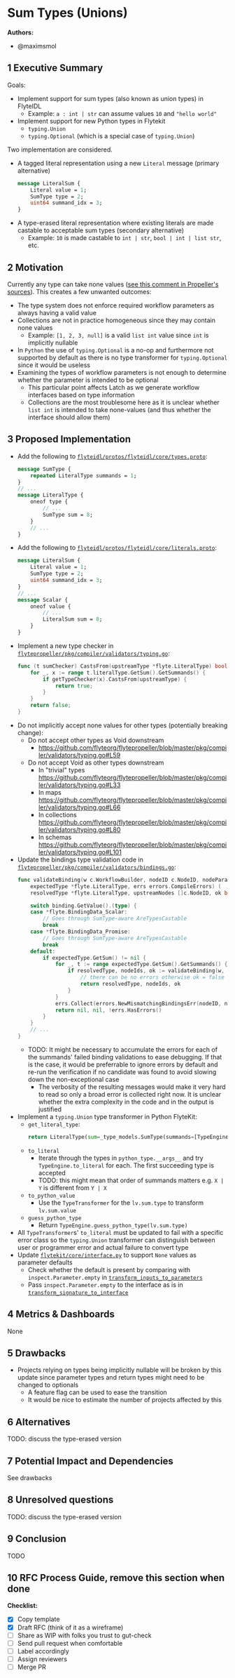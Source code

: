# Sum Types (Unions)

**Authors:**

- @maximsmol

## 1 Executive Summary

Goals:
- Implement support for sum types (also known as union types) in FlyteIDL
    - Example: `a : int | str` can assume values `10` and `"hello world"`
- Implement support for new Python types in Flytekit
    - `typing.Union`
    - `typing.Optional` (which is a special case of `typing.Union`)

Two implementation are considered.
- A tagged literal representation using a new `Literal` message (primary alternative)
    ```proto
    message LiteralSum {
        Literal value = 1;
        SumType type = 2;
        uint64 summand_idx = 3;
    }
    ```
- A type-erased literal representation where existing literals are made castable to acceptable sum types (secondary alternative)
    - Example: `10` is made castable to `int | str`, `bool | int | list str`, etc.

## 2 Motivation

Currently any type can take none values ([see this comment in Propeller's sources](https://github.com/flyteorg/flytepropeller/blob/master/pkg/compiler/validators/typing.go#L32)). This creates a few unwanted outcomes:
- The type system does not enforce required workflow parameters as always having a valid value
- Collections are not in practice homogeneous since they may contain none values
    - Example: `[1, 2, 3, null]` is a valid `list int` value since `int` is implicitly nullable
- In `Python` the use of `typing.Optional` is a no-op and furthermore not supported by default as there is no type transformer for `typing.Optional` since it would be useless
- Examining the types of workflow parameters is not enough to determine whether the parameter is intended to be optional
    - This particular point affects Latch as we generate workflow interfaces based on type information
    - Collections are the most troublesome here as it is unclear whether `list int` is intended to take none-values (and thus whether the interface should allow them)

## 3 Proposed Implementation

- Add the following to [`flyteidl/protos/flyteidl/core/types.proto`](https://github.com/flyteorg/flyteidl/blob/master/protos/flyteidl/core/types.proto):
    ```proto
    message SumType {
        repeated LiteralType summands = 1;
    }
    // ...
    message LiteralType {
        oneof type {
            // ...
            SumType sum = 8;
        }
        // ...
    }
    ```
- Add the following to [`flyteidl/protos/flyteidl/core/literals.proto`](https://github.com/flyteorg/flyteidl/blob/master/protos/flyteidl/core/literals.proto):
    ```proto
    message LiteralSum {
        Literal value = 1;
        SumType type = 2;
        uint64 summand_idx = 3;
    }
    // ...
    message Scalar {
        oneof value {
            // ...
            LiteralSum sum = 8;
        }
    }
    ```
- Implement a new type checker in [`flytepropeller/pkg/compiler/validators/typing.go`](https://github.com/flyteorg/flytepropeller/blob/master/pkg/compiler/validators/typing.go):
    ```go
    func (t sumChecker) CastsFrom(upstreamType *flyte.LiteralType) bool {
        for _, x := range t.literalType.GetSum().GetSummands() {
            if getTypeChecker(x).CastsFrom(upstreamType) {
                return true;
            }
        }
        return false;
    }
    ```
- Do not implicitly accept none values for other types (potentially breaking change):
    - Do not accept other types as Void downstream
        - https://github.com/flyteorg/flytepropeller/blob/master/pkg/compiler/validators/typing.go#L59
    - Do not accept Void as other types downstream
        - In "trivial" types https://github.com/flyteorg/flytepropeller/blob/master/pkg/compiler/validators/typing.go#L33
        - In maps https://github.com/flyteorg/flytepropeller/blob/master/pkg/compiler/validators/typing.go#L66
        - In collections https://github.com/flyteorg/flytepropeller/blob/master/pkg/compiler/validators/typing.go#L80
        - In schemas https://github.com/flyteorg/flytepropeller/blob/master/pkg/compiler/validators/typing.go#L101
- Update the bindings type validation code in [`flytepropeller/pkg/compiler/validators/bindings.go`](https://github.com/flyteorg/flytepropeller/blob/master/pkg/compiler/validators/bindings.go#L14):
    ```go
    func validateBinding(w c.WorkflowBuilder, nodeID c.NodeID, nodeParam string, binding *flyte.BindingData,
	    expectedType *flyte.LiteralType, errs errors.CompileErrors) (
        resolvedType *flyte.LiteralType, upstreamNodes []c.NodeID, ok bool) {

        switch binding.GetValue().(type) {
        case *flyte.BindingData_Scalar:
            // Goes through SumType-aware AreTypesCastable
            break
        case *flyte.BindingData_Promise:
            // Goes through SumType-aware AreTypesCastable
            break
        default:
            if expectedType.GetSum() != nil {
                for _, t := range expectedType.GetSum().GetSummands() {
                    if resolvedType, nodeIds, ok := validateBinding(w, nodeID, nodeParam, binding, t, errors.NewCompileErrors()); ok {
                        // there can be no errors otherwise ok = false
                        return resolvedType, nodeIds, ok
                    }
                }
                errs.Collect(errors.NewMismatchingBindingsErr(nodeID, nodeParam, expectedType.String(), binding.GetCollection().String()))
                return nil, nil, !errs.HasErrors()
            }
        }
        // ...
    }
    ```
    - TODO: It might be necessary to accumulate the errors for each of the summands' failed binding validations to ease debugging. If that is the case, it would be preferrable to ignore errors by default and re-run the verification if no candidate was found to avoid slowing down the non-exceptional case
        - The verbosity of the resulting messages would make it very hard to read so only a broad error is collected right now. It is unclear whether the extra complexity in the code and in the output is justified
- Implement a `typing.Union` type transformer in Python FlyteKit:
    - `get_literal_type`:
        ```py
        return LiteralType(sum=_type_models.SumType(summands=[TypeEngine.to_literal_type(x) for x in t.__args__]))
        ```
    - `to_literal`
        - Iterate through the types in `python_type.__args__` and try `TypeEngine.to_literal` for each. The first succeeding type is accepted
        - TODO: this might mean that order of summands matters e.g. `X | Y` is different from `Y | X`
    - `to_python_value`
        - Use the `TypeTransformer` for the `lv.sum.type` to transform `lv.sum.value`
    - `guess_python_type`
        - Return `TypeEngine.guess_python_type(lv.sum.type)`
- All `TypeTransformer`s' `to_literal` must be updated to fail with a specific error class so the `typing.Union` transformer can distinguish between user or programmer error and actual failure to convert type
- Update [`flytekit/core/interface.py`](https://github.com/flyteorg/flytekit/blob/master/flytekit/core/interface.py) to support `None` values as parameter defaults
    - Check whether the default is present by comparing with `inspect.Parameter.empty` in [`transform_inputs_to_parameters`](https://github.com/flyteorg/flytekit/blob/master/flytekit/core/interface.py#L186)
    - Pass `inspect.Parameter.empty` to the interface as is in [`transform_signature_to_interface`](https://github.com/flyteorg/flytekit/blob/master/flytekit/core/interface.py#L283)

## 4 Metrics & Dashboards

None

## 5 Drawbacks

- Projects relying on types being implicitly nullable will be broken by this update since parameter types and return types might need to be changed to optionals
    - A feature flag can be used to ease the transition
    - It would be nice to estimate the number of projects affected by this

## 6 Alternatives

TODO: discuss the type-erased version

## 7 Potential Impact and Dependencies

See drawbacks

## 8 Unresolved questions

TODO: discuss the type-erased version

## 9 Conclusion

TODO

## 10 RFC Process Guide, remove this section when done

**Checklist:**

- [x]  Copy template
- [x]  Draft RFC (think of it as a wireframe)
- [ ]  Share as WIP with folks you trust to gut-check
- [ ]  Send pull request when comfortable
- [ ]  Label accordingly
- [ ]  Assign reviewers
- [ ]  Merge PR